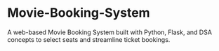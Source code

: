 # Movie-Booking-System
A web-based Movie Booking System built with Python, Flask, and DSA concepts to select seats and streamline ticket bookings.
